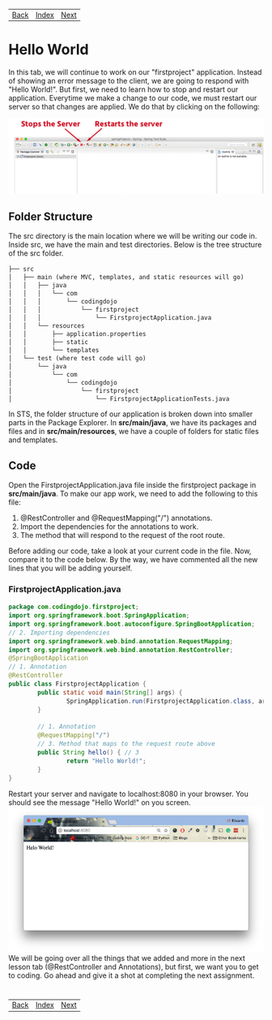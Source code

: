 <table width="100%">
    <tr>
        <td><a href="./004_New_Spring_Boot.md">Back</a></td>
        <td><a href="../../Index.md">Index</a></td>
        <td><a href="./006_Strings.md">Next</a></td>
    </tr>
</table>

#

#   Hello World

In this tab, we will continue to work on our "firstproject" application. Instead of showing an error message to the client, we are going to respond with "Hello World!". But first, we need to learn how to stop and restart our application. Everytime we make a change to our code, we must restart our server so that changes are applied. We do that by clicking on the following:

<img src="./../../000_img/start_stop.png">

##  __Folder Structure__
The src directory is the main location where we will be writing our code in. Inside src, we have the main and test directories. Below is the tree structure of the src folder.

    ├── src
    │   ├── main (where MVC, templates, and static resources will go)
    │   │   ├── java 
    │   │   │   └── com
    │   │   │       └── codingdojo
    │   │   │           └── firstproject
    │   │   │               └── FirstprojectApplication.java
    │   │   └── resources
    │   │       ├── application.properties
    │   │       ├── static
    │   │       └── templates
    │   └── test (where test code will go)
    │       └── java
    │           └── com
    │               └── codingdojo
    │                   └── firstproject
    │                       └── FirstprojectApplicationTests.java
In STS, the folder structure of our application is broken down into smaller parts in the Package Explorer. In __src/main/java__, we have its packages and files and in __src/main/resources__, we have a couple of folders for static files and templates.

## __Code__
Open the FirstprojectApplication.java file inside the firstproject package in __src/main/java__. To make our app work, we need to add the following to this file:

1.  @RestController and @RequestMapping("/") annotations.
2.  Import the dependencies for the annotations to work.
3.  The method that will respond to the request of the root route.

Before adding our code, take a look at your current code in the file. Now, compare it to the code below. By the way, we have commented all the new lines that you will be adding yourself.

### __FirstprojectApplication.java__
```java
package com.codingdojo.firstproject;
import org.springframework.boot.SpringApplication;
import org.springframework.boot.autoconfigure.SpringBootApplication;
// 2. Importing dependencies
import org.springframework.web.bind.annotation.RequestMapping;
import org.springframework.web.bind.annotation.RestController;
@SpringBootApplication
// 1. Annotation
@RestController
public class FirstprojectApplication {
        public static void main(String[] args) {
                SpringApplication.run(FirstprojectApplication.class, args);
        }
        
        // 1. Annotation
        @RequestMapping("/")
        // 3. Method that maps to the request route above
        public String hello() { // 3
                return "Hello World!";
        }
}
```
Restart your server and navigate to localhost:8080 in your browser. You should see the message "Hello World!" on you screen. 
<img src="./../../000_img/spring_boot_hello_world.png">
 We will be going over all the things that we added and more in the next lesson tab (@RestController and Annotations), but first, we want you to get to coding. Go ahead and give it a shot at completing the next assignment.

#

[]()
<table width="100%">
    <tr>
        <td><a href="./004_New_Spring_Boot.md">Back</a></td>
        <td><a href="../../Index.md">Index</a></td>
        <td><a href="./006_Strings.md">Next</a></td>
    </tr>
</table>